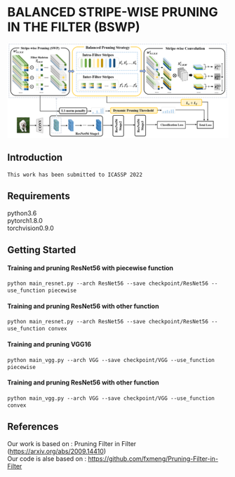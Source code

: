 # BALANCED STRIPE-WISE PRUNING IN THE FILTER (BSWP)
![image](https://github.com/ajdt1111/BSWP/blob/main/framework.png)
## Introduction
    This work has been submitted to ICASSP 2022
## Requirements
python3.6 <br>
pytorch1.8.0 <br>
torchvision0.9.0 <br>
## Getting Started
#### Training and pruning ResNet56 with piecewise function
    python main_resnet.py --arch ResNet56 --save checkpoint/ResNet56 --use_function piecewise
#### Training and pruning ResNet56 with other function
    python main_resnet.py --arch ResNet56 --save checkpoint/ResNet56 --use_function convex
#### Training and pruning VGG16
    python main_vgg.py --arch VGG --save checkpoint/VGG --use_function piecewise
#### Training and pruning ResNet56 with other function
    python main_vgg.py --arch VGG --save checkpoint/VGG --use_function convex
## References
Our work is based on : Pruning Filter in Filter (https://arxiv.org/abs/2009.14410) <br>
Our code is alse based on : https://github.com/fxmeng/Pruning-Filter-in-Filter <br>
